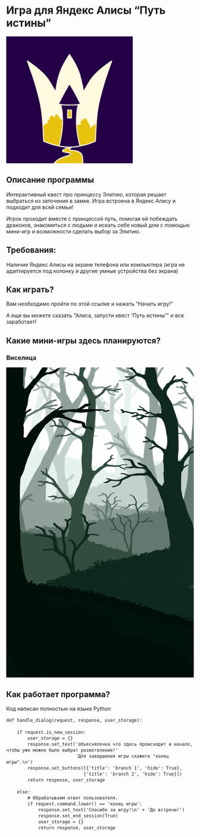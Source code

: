 # Игра для Яндекс Алисы “Путь истины”
![логотип](https://github.com/daria-riumkina/alice/blob/main/Лого.png?raw=true)
## Описание программы

Интерактивный квест про принцессу Элитию, которая решает выбраться из заточения в замке. Игра встроена в Яндекс Алису и подходит для всей семьи!

Игрок проходит вместе с принцессой путь, помогая ей побеждать драконов, знакомиться с людьми и искать себе новый дом с помощью мини-игр и возможности сделать выбор за Элитию.

## Требования:
Наличие Яндекс Алисы на экране телефона или компьютера (игра не адаптируется под колонку и другие умные устройства без экрана)

## Как играть?
Вам необходимо пройти по этой ссылке и нажать “Начать игру!”

А еще вы можете сказать "Алиса, запусти квест 'Путь истины'" и все заработает!


## Какие мини-игры здесь планируются?
### Виселица
![pic](https://github.com/daria-riumkina/alice/blob/main/Лес.png?raw=true)


## Как работает программа?
Код написан полностью на языке Python
```
def handle_dialog(request, response, user_storage):

    if request.is_new_session:
        user_storage = {}
        response.set_text('объяснялочка что здесь происходит и начало, чтобы уже можно было выбрат разветвление!'
                          'Для завершения игры скажите "конец игры".\n')
        response.set_buttons([{'title': 'branch 1', 'hide': True},
                             {'title': 'branch 2', 'hide': True}])
        return response, user_storage

    else:
        # Обрабатываем ответ пользователя.
        if request.command.lower() == 'конец игры':
            response.set_text('Спасибо за игру!\n' + 'До встречи!')
            response.set_end_session(True)
            user_storage = {}
            return response, user_storage
```
